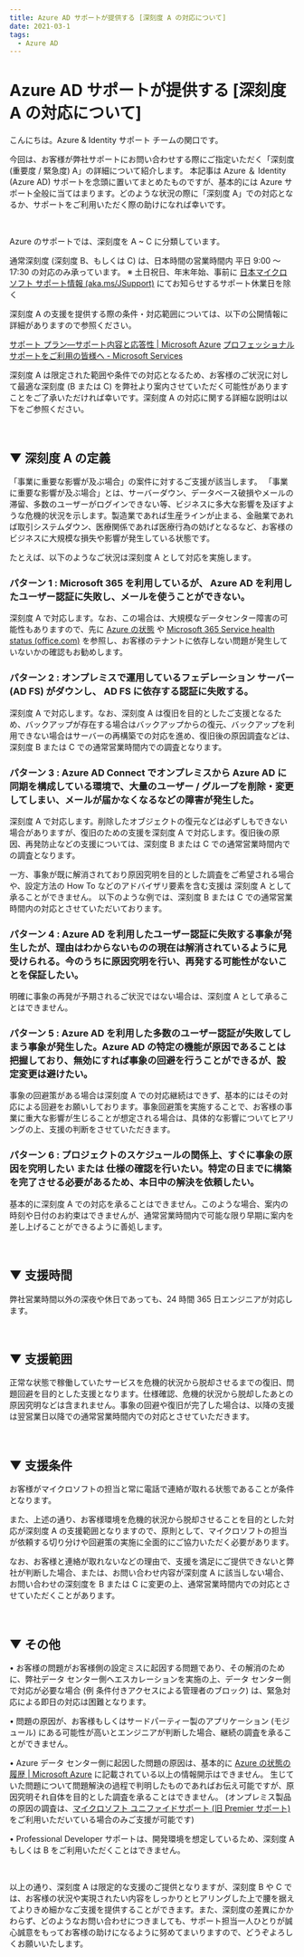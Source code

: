 ```yaml
---
title: Azure AD サポートが提供する [深刻度 A の対応について]
date: 2021-03-1
tags:
  - Azure AD
---
```



# Azure AD サポートが提供する [深刻度 A の対応について]

こんにちは。Azure & Identity サポート チームの関口です。

今回は、お客様が弊社サポートにお問い合わせする際にご指定いただく「深刻度 (重要度 / 緊急度) A」の詳細について紹介します。
本記事は Azure ＆ Identity (Azure AD) サポートを念頭に置いてまとめたものですが、基本的には Azure サポート全般に当てはまります。どのような状況の際に「深刻度 A」での対応となるか、サポートをご利用いただく際の助けになれば幸いです。

<br>

Azure のサポートでは、深刻度を A ~ C に分類しています。

通常深刻度 (深刻度 B、もしくは C) は、日本時間の営業時間内 平日 9:00 ～ 17:30 の対応のみ承っています。
※ 土日祝日、年末年始、事前に [日本マイクロソフト サポート情報 (aka.ms/JSupport)](https://aka.ms/JSupport) にてお知らせするサポート休業日を除く

深刻度 A の支援を提供する際の条件・対応範囲については、以下の公開情報に詳細がありますので参照ください。

[サポート プラン—サポート内容と応答性 | Microsoft Azure](https://azure.microsoft.com/ja-jp/support/plans/response/)
[プロフェッショナル サポートをご利用の皆様へ - Microsoft Services](https://www.microsoft.com/ja-jp/services/professional-supportqa.aspx)

深刻度 A は限定された範囲や条件での対応となるため、お客様のご状況に対して最適な深刻度 (B または C) を弊社より案内させていただく可能性がありますことをご了承いただければ幸いです。深刻度 A の対応に関する詳細な説明は以下をご参照ください。

<br>

## ▼ 深刻度 A の定義
「事業に重要な影響が及ぶ場合」の案件に対するご支援が該当します。
「事業に重要な影響が及ぶ場合」とは、サーバーダウン、データベース破損やメールの滞留、多数のユーザーがログインできない等、ビジネスに多大な影響を及ぼすような危機的状況を示します。製造業であれば生産ラインが止まる、金融業であれば取引システムダウン、医療関係であれば医療行為の妨げとなるなど、お客様のビジネスに大規模な損失や影響が発生している状態です。

たとえば、以下のようなご状況は深刻度 A として対応を実施します。

### パターン 1 : Microsoft 365 を利用しているが、 Azure AD を利用したユーザー認証に失敗し、メールを使うことができない。
深刻度 A で対応します。なお、この場合は、大規模なデータセンター障害の可能性もありますので、先に [Azure の状態](https://status.azure.com/ja-jp/status) や [Microsoft 365 Service health status (office.com)](https://status.office.com/) を参照し、お客様のテナントに依存しない問題が発生していないかの確認もお勧めします。
	
### パターン 2 : オンプレミスで運用しているフェデレーション サーバー (AD FS) がダウンし、 AD FS に依存する認証に失敗する。
深刻度 A で対応します。なお、深刻度 A は復旧を目的としたご支援となるため、バックアップが存在する場合はバックアップからの復元、バックアップを利用できない場合はサーバーの再構築での対応を進め、復旧後の原因調査などは、深刻度 B または C での通常営業時間内での調査となります。

### パターン 3 : Azure AD Connect でオンプレミスから Azure AD に同期を構成している環境で、大量のユーザー / グループを削除・変更してしまい、メールが届かなくなるなどの障害が発生した。
深刻度 A で対応します。削除したオブジェクトの復元などは必ずしもできない場合がありますが、復旧のための支援を深刻度 A で対応します。復旧後の原因、再発防止などの支援については、深刻度 B または C での通常営業時間内での調査となります。

一方、事象が既に解消されており原因究明を目的とした調査をご希望される場合や、設定方法の How To などのアドバイザリ要素を含む支援は 深刻度 A として承ることができません。
以下のような例では、深刻度 B または C での通常営業時間内の対応とさせていただいております。

### パターン 4 : Azure AD を利用したユーザー認証に失敗する事象が発生したが、理由はわからないものの現在は解消されているように見受けられる。今のうちに原因究明を行い、再発する可能性がないことを保証したい。
明確に事象の再発が予期されるご状況ではない場合は、深刻度 A として承ることはできません。
	
### パターン 5 : Azure AD を利用した多数のユーザー認証が失敗してしまう事象が発生した。Azure AD の特定の機能が原因であることは把握しており、無効にすれば事象の回避を行うことができるが、設定変更は避けたい。
事象の回避策がある場合は深刻度 A での対応継続はできず、基本的にはその対応による回避をお願いしております。事象回避策を実施することで、お客様の事業に重大な影響が生じることが想定される場合は、具体的な影響についてヒアリングの上、支援の判断をさせていただきます。
	
### パターン 6 : プロジェクトのスケジュールの関係上、すぐに事象の原因を究明したい または 仕様の確認を行いたい。特定の日までに構築を完了させる必要があるため、本日中の解決を依頼したい。
基本的に深刻度 A での対応を承ることはできません。このような場合、案内の時刻や日付のお約束はできませんが、通常営業時間内で可能な限り早期に案内を差し上げることができるように善処します。

<br>

## ▼ 支援時間
弊社営業時間以外の深夜や休日であっても、24 時間 365 日エンジニアが対応します。

<br>

## ▼ 支援範囲
正常な状態で稼働していたサービスを危機的状況から脱却させるまでの復旧、問題回避を目的とした支援となります。仕様確認、危機的状況から脱却したあとの原因究明などは含まれません。事象の回避や復旧が完了した場合は、以降の支援は翌営業日以降での通常営業時間内での対応とさせていただきます。

<br>

## ▼ 支援条件
お客様がマイクロソフトの担当と常に電話で連絡が取れる状態であることが条件となります。

また、上述の通り、お客様環境を危機的状況から脱却させることを目的とした対応が深刻度 A の支援範囲となりますので、原則として、マイクロソフトの担当が依頼する切り分けや回避策の実施に全面的にご協力いただく必要があります。

なお、お客様と連絡が取れないなどの理由で、支援を満足にご提供できないと弊社が判断した場合、または、お問い合わせ内容が深刻度 A に該当しない場合、お問い合わせの深刻度を B または C に変更の上、通常営業時間内での対応とさせていただくことがあります。

<br>

## ▼ その他
• お客様の問題がお客様側の設定ミスに起因する問題であり、その解消のために、弊社データ センター側へエスカレーションを実施の上、データ センター側で対応が必要な場合 (例 条件付きアクセスによる管理者のブロック) は、緊急対応による即日の対応は困難となります。
	
• 問題の原因が、お客様もしくはサードパーティー製のアプリケーション (モジュール) にある可能性が高いとエンジニアが判断した場合、継続の調査を承ることができません。

• Azure データ センター側に起因した問題の原因は、基本的に [Azure の状態の履歴 | Microsoft Azure](https://status.azure.com/ja-jp/status/history/) に記載されている以上の情報開示はできません。
生じていた問題について問題解決の過程で判明したものであればお伝え可能ですが、原因究明それ自体を目的とした調査を承ることはできません。
(オンプレミス製品の原因の調査は、[マイクロソフト ユニファイドサポート (旧 Premier サポート)](https://www.microsoft.com/ja-jp/services/Microsoft-Unified-Support.aspx) をご利用いただいている場合のみご支援が可能です)
	
• Professional Developer サポートは、開発環境を想定しているため、深刻度 A もしくは B をご利用いただくことはできません。
	
<br>

以上の通り、深刻度 A は限定的な支援のご提供となりますが、深刻度 B や C では、お客様の状況や実現されたい内容をしっかりとヒアリングした上で腰を据えてよりきめ細かなご支援を提供することができます。また、深刻度の差異にかかわらず、どのようなお問い合わせにつきましても、サポート担当一人ひとりが誠心誠意をもってお客様の助けになるように努めてまいりますので、どうぞよろしくお願いいたします。
